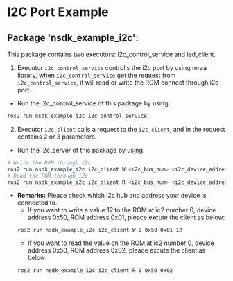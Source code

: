 # I2C Port Example

## Package 'nsdk_example_i2c':

This package contains two executors: i2c_control_service and led_client.

1. Executor `i2c_control_service` controlls the i2c port by using mraa library, when `i2c_control_service` get the request from `i2c_control_service`, it will read or write the ROM connect through i2c port.  
  - Run the i2c_control_service of this package by using:
```bash
ros2 run nsdk_example_i2c i2c_control_service
```
2. Executor `i2c_client` calls a request to the `i2c_client`, and in the request contains 2 or 3 parameters. 
  - Run the i2c_server of this package by using.  
```bash
# Write the ROM through i2c
ros2 run nsdk_example_i2c i2c_client W <i2c_bus_num> <i2c_device_address> <i2c_rom_address> value
# Read the ROM through i2c
ros2 run nsdk_example_i2c i2c_client R <i2c_bus_num> <i2c_device_address> <i2c_rom_address> 
```
  - **Remarks:** Pleace check which i2c hub and address your device is connected to.  
    - If you want to write a value:12 to the ROM at ic2 number:0, device address 0x50, ROM address 0x01, pleace excute the client as below:
    ```
    ros2 run nsdk_example_i2c i2c_client W 0 0x50 0x01 12 
    ```
    - If you want to read the value on the ROM at ic2 number 0, device address 0x50, ROM address 0x02, pleace excute the client as below:
    ```
    ros2 run nsdk_example_i2c i2c_client R 0 0x50 0x02 
    ```